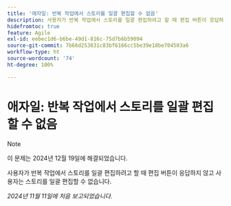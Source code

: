 ```yaml
---
title: '애자일: 반복 작업에서 스토리를 일괄 편집할 수 없음'
description: 사용자가 반복 작업에서 스토리를 일괄 편집하려고 할 때 편집 버튼이 응답하지 않고 사용자는 스토리를 일괄 편집할 수 없습니다.
hidefromtoc: true
feature: Agile
exl-id: eebec1d6-b6be-49d1-816c-75d7b6b59094
source-git-commit: 7b66d253831c83bf6166cc5be39e18be704503a6
workflow-type: ht
source-wordcount: '74'
ht-degree: 100%

---
```


# 애자일: 반복 작업에서 스토리를 일괄 편집할 수 없음

>[!NOTE]
>
>이 문제는 2024년 12월 19일에 해결되었습니다.

사용자가 반복 작업에서 스토리를 일괄 편집하려고 할 때 편집 버튼이 응답하지 않고 사용자는 스토리를 일괄 편집할 수 없습니다.

_2024년 11월 11일에 처음 보고되었습니다._
